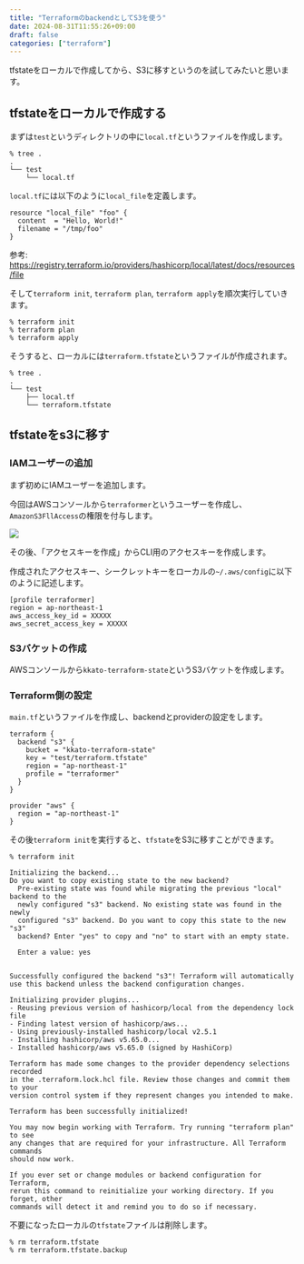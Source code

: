 ```yaml
---
title: "TerraformのbackendとしてS3を使う"
date: 2024-08-31T11:55:26+09:00
draft: false
categories: ["terraform"]
---
```


tfstateをローカルで作成してから、S3に移すというのを試してみたいと思います。

## tfstateをローカルで作成する

まずは`test`というディレクトリの中に`local.tf`というファイルを作成します。

```
% tree .
.
└── test
    └── local.tf
```

`local.tf`には以下のように`local_file`を定義します。

```
resource "local_file" "foo" {
  content  = "Hello, World!"
  filename = "/tmp/foo"
}
```

参考: https://registry.terraform.io/providers/hashicorp/local/latest/docs/resources/file


そして`terraform init`, `terraform plan`, `terraform apply`を順次実行していきます。

```
% terraform init
% terraform plan
% terraform apply
```

そうすると、ローカルには`terraform.tfstate`というファイルが作成されます。
```
% tree .
.
└── test
    ├── local.tf
    └── terraform.tfstate
```


## tfstateをs3に移す

### IAMユーザーの追加

まず初めにIAMユーザーを追加します。

今回はAWSコンソールから`terraformer`というユーザーを作成し、`AmazonS3FllAccess`の権限を付与します。

![](/images/terraform-backend/s3-full-access.png)

その後、「アクセスキーを作成」からCLI用のアクセスキーを作成します。

作成されたアクセスキー、シークレットキーをローカルの`~/.aws/config`に以下のように記述します。

```
[profile terraformer]
region = ap-northeast-1
aws_access_key_id = XXXXX
aws_secret_access_key = XXXXX
```

### S3バケットの作成

AWSコンソールから`kkato-terraform-state`というS3バケットを作成します。

### Terraform側の設定

`main.tf`というファイルを作成し、backendとproviderの設定をします。

```
terraform {
  backend "s3" {
    bucket = "kkato-terraform-state"
    key = "test/terraform.tfstate"
    region = "ap-northeast-1"
    profile = "terraformer"
  }
}

provider "aws" {
  region = "ap-northeast-1"
}
```

その後`terraform init`を実行すると、`tfstate`をS3に移すことができます。

```
% terraform init

Initializing the backend...
Do you want to copy existing state to the new backend?
  Pre-existing state was found while migrating the previous "local" backend to the
  newly configured "s3" backend. No existing state was found in the newly
  configured "s3" backend. Do you want to copy this state to the new "s3"
  backend? Enter "yes" to copy and "no" to start with an empty state.

  Enter a value: yes


Successfully configured the backend "s3"! Terraform will automatically
use this backend unless the backend configuration changes.

Initializing provider plugins...
- Reusing previous version of hashicorp/local from the dependency lock file
- Finding latest version of hashicorp/aws...
- Using previously-installed hashicorp/local v2.5.1
- Installing hashicorp/aws v5.65.0...
- Installed hashicorp/aws v5.65.0 (signed by HashiCorp)

Terraform has made some changes to the provider dependency selections recorded
in the .terraform.lock.hcl file. Review those changes and commit them to your
version control system if they represent changes you intended to make.

Terraform has been successfully initialized!

You may now begin working with Terraform. Try running "terraform plan" to see
any changes that are required for your infrastructure. All Terraform commands
should now work.

If you ever set or change modules or backend configuration for Terraform,
rerun this command to reinitialize your working directory. If you forget, other
commands will detect it and remind you to do so if necessary.
```

不要になったローカルの`tfstate`ファイルは削除します。

```
% rm terraform.tfstate
% rm terraform.tfstate.backup
```

